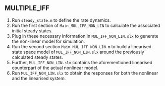 ## MULTIPLE_IFF

1. Run `steady_state.m` to define the rate dynamics.
2. Run the first section of `Main_MUL_IFF_NON_LIN` to calculate the associated initial steady states.
3. Plug in these necessary information in `MUL_IFF_NON_LIN.slx` to generate the non-linear model for simulation.
4. Run the second section `Main_MUL_IFF_NON_LIN.m` to build a linearised state space model of `MUL_IFF_NON_LIN.slx` around the previously calculated steady states.
5. Further, `MUL_IFF_NON_LIN.slx` contains the aforementioned linearised counterpart of the actual nonlinear model.
6. Run `MUL_IFF_NON_LIN.slx` to obtain the responses for both the nonlinear and the linearised system.